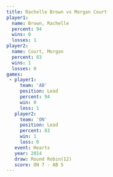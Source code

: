 ```yaml
---
title: Rachelle Brown vs Morgan Court
player1:               
  name: Brown, Rachelle
  percent: 94          
  wins: 0              
  losses: 1            
player2:               
  name: Court, Morgan  
  percent: 83          
  wins: 1              
  losses: 0            
games:
 - player1:        
     team: 'AB'    
     position: Lead
     percent: 94   
     win: 0        
     loss: 1       
   player2:        
     team: 'ON'    
     position: Lead
     percent: 83   
     win: 1        
     loss: 0       
   event: Hearts        
   year: 2014           
   draw: Round Robin(12)
   score: ON 7 - AB 5   
---
```

